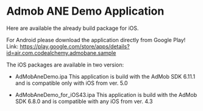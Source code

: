 Admob ANE Demo Application
=========

Here are available the already build package for iOS.

For Android please download the application directly from Google Play!<br>
Link: https://play.google.com/store/apps/details?id=air.com.codealchemy.admobane.sample


The iOS packages are available in two version:
- AdMobAneDemo.ipa
This application is build with the AdMob SDK 6.11.1 and is compatible only with iOS from ver. 5.0

- AdMobAneDemo_for_iOS43.ipa
This application is build with the AdMob SDK 6.8.0 and is compatible with any iOS from ver. 4.3
